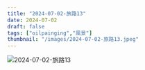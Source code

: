 ```yaml
---
title: "2024-07-02-旅路13"
date: 2024-07-02
draft: false
tags: ["oilpainging","風景"]
thumbnail: "/images/2024-07-02-旅路13.jpeg"
---
```


![2024-07-02-旅路13](/images/2024-07-02-旅路13.jpeg)
